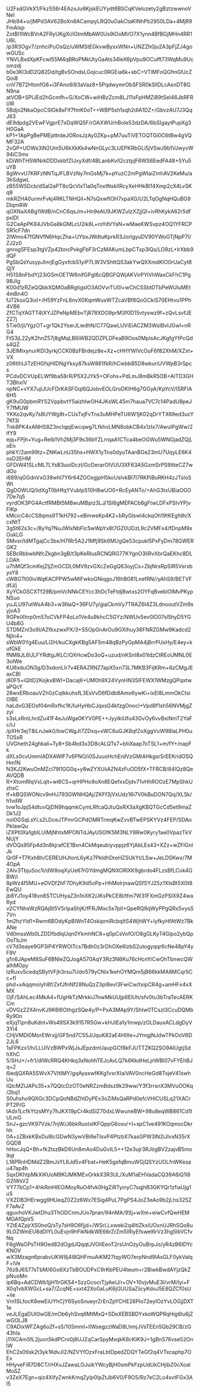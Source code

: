 U2FsdGVkX1/Fkz5S6r4EAzxJu6KjskEUYydt6BSCqKVelozety2gBztzwwnoVNeI
JHb94+o/jMPd3AV62BoXn8ACampyLRQ0uOakCtaKlNhPb2950LDa+4MjR9FmAlxp
ZotBI1IWcBVrA2FRyUKgXi/iGtmMbAW0Us9iOoMl/O7X1ynn4BfBGjMHn4RR1U6L
/p3R3Ogv7/znhciPuOsQz/uWMStEGkvwByxxWNn+UNZZh0ju2A3pFjZJ4gowGUSc
YNVLBxdXpKFcwl55M4qBRoPMkUtyGaAts34leX6pVpu9OCuIft73WqMu9Ucomzdj
b0e3Kl3dD2Q82Dd/tgBvSOndsLGojcuc0RGEia6k+sbC+VTlMFoQGfmGfJcZQoi8
cnV7B72HtonfG6+i3FAno6i93aVaz8+5PqdwymrObSFSR0kSllDLcAsnDT8GN9na
atVOB+SPlJEd2hGcmfh+G/XoCW+wiHBzZcm8LJ11xFpHMZi89tSeI46JbRFRI/IR
5Bdjo2NkaOpcCSlGk8sFlf7fmK0oT++WBP5sh1sqh2dlA1DZ+/GbvzAU7J3QqJ63
dE9dpdg2VEwFVgprE7xDqWQ5F/rOAXWUrhBole53dzDA/6bSIgaytPupXg3H0GaA
kP1+1ApPgBePMEpttrdeJORosJzAy0ZKp+pM7uuTiVETOQTGi0C6tBw4gVQMF32A
2vGP+UOWs3iN2Um5U6kXkKk4wNnGLyc3LUEPKRbGLi5jVSwJ9b1VJwyvW94iC3mv
kDiWhTH5WNrkDDDskbfZIJxyXdf/4BLanbKvII2cztpjF6WS6EedFA48+5Yu5uYB
8gWvvU7KRFzNNTqJFLBVzNy7mGsMj7k+pYuzC2mPgWIaiZmhAV2KeMu/a3hSdgwL
zB55W5Dcb/dSal2aPT8cQcVlxTla0qTnxtNsklIRcyXeHHkBl14Xmp2cX4LvSKq9
mkRZHA0urmrFvkj4RKLTNHQil+N7sQxwfIOH7xpaXG/U2LTqOgNqHQuBG9DIqmRW
qOXNaXABg1WdB/nCnC6qsJm+Hn9eAU9JKWZuIzXZjjQI+ivRhKykA62r5dfpxlDl
G2CeApPK84JVbGa8kGMLcU2ik8L+roYdVYaN+wMaeKWSvpz4OQ1YFRCPSR1cF7dn
2IWmo47fGNVfN6HqcZha+UYbxJWdtuKprkR3JorIgyuDV90YWoGTjNpP7I/ZJ2z0
gnrogSFEsp3tgVZp42bncPvkgFbF3rCzMAKumLbpCTxp3lQs/LO9zL+IrXbb9dQF
PgSbQsYusypJInrjEgGyxfcbS1yiP7LW3VShttQS3akYwQXXmdKIO0rUaCyt8QjY
H51S8nFbdYj23iGSmOETW6nifGPgI6cQBGFQWjAKVirPYiVhWaxCkFhC1Pg98JIg
K00d1zRZeQQbkXQMOaBRgtigslO3AOVvrTU0l+wChCSSbtDTbPeWUluMEt4mBn4O
fJ72ksxQ3ixI+/H59YzFnL6nvX0KqmWuxWTZcaVBf8QoGCkiS70EHtvu1PPh4VB6
ZfCTqYAGTT4tXYJZPeNpMEbvTjR78XDO9prM3f0D15vtyswz9f+zQvLsvfJEZZ7j
5Tie0/jI/YgzOT+gr1Qk2YserJLwdhN/C77QawLUViEiACZM3WsIBvIJGwl+nRG4
FtS3jL22yK2hnZ57j8gMqLB6iWB2QDZPLDFeaB9Oos0MpIsAcJKgfgYtPcQds4QZ
3JElMIxynurKDI3yrkjCCK0BzFBrdejz8e+Xz+cHHYWlVcOuF6f82XhM/XZxt+VX
z06tlhIJiTzEHGfsjHIDNgYksy87ksW861fkR/hCiebbB5D8wkuriUVWpB3rSpcs
PCdvDCVUpELWf9ba58rR/P5X2JYk5+OFohs+PdLmJ8mBkR5OB+AITD3GHT3BhxIV
npNC+vYX7ujlJUcFDrKASFGqI6QJobvEOLGroDKlH6g7GGyA/KpYcV/ISRFIA6H5
gK9uG0pbmRYS2VppbvtY5aizhlwOH4JKsWL45m7haua7VC7c14PadU8peJY7fMUW
YKKo2qvKy7s8UYWg8t+CUxTxjFvTns3uMHPeTU6W1jK02qDrYTX69ed3ucY7Kf3i
Tnk8PK4xANHS8Z3ncIqpjEwcqwg7LfkhvLMN8obkCB4x1zIx7/AwuIPgWw/2lfY9
ejq+FPjh+Yug+ReIb1Vh2Mj3F9s36bYZLrrqaA1CTca4beOGWu5WNGjadZQjLoEn
phkY/2am99tz+ZNKwLnU35hs+HWX1yTns0dyuTAanBGe23mU7UqyLE6K4osD2EHM
GFDiW41SLcML7LYsB3uoiDczI/GcDerarOlVUU3XF63A5GzmSrPS9ItteCZ7wdOo
i689/qGGdnVxG38whl7Y6r64ZOOxgjpH5koUsIvkBI7I7RKPiBuRKH4zJTsIoSWt
QgDOWUQ/lidXgT0bHfqYVublpS10H8wUO0+RcEyANTo/+AhG3txUBiaOGO7De7q5
vyrdOK3PG4ActfRMBt5MBwuMBpiz3LJ/1Sl6gMEPACb8gFtwLDFxPSIvYPjvFlKp
kMcicC4cCS8qms9T1kH792+eBmweKp4K2+bRyGlswI4ckqOh19tKEgfdh/XcxNtT
3gSt62s3c+/ByYq7NuJWlxNbFlc5wWpYx8t7GZ0UDzL9c2VMFx4/fDnpM9xOukLG
SMvsr/IdMTgajCc3bx/H7IRr5A2J1Mfj9Sk6MUgQe53cpukI5PxFyDm78GWERGK2
SEBcRbbwbNfcZkgbn3gB/t3pKeRlusRCNQRG77KYgnO3IiRvXbrQaEKhc8DLLOAh
u7hMQf3cmKejZljZmGCDL0MV9zvGXcZeGgQ63oyjCs+ZbjNrsRpSIR5VsrxbysY8
cWBGTt00ivWqKACPPW5wMiFwkoGNiqgoJ16hB081LnefRN//yAhS9/BETVFdfJ/j
XyYCkGSCXTf29B/pmVcNNkCEYcc3hDcTeFtdjBwtxs2OYFqBveblOlMvPKypNSuo
yuJLU97utWsA4b3+w3NaQ+36FU7y/giaCkmVy7TRAZ6I4Z3LdnooutVZm9syjoA3
9GPeiXhrp0m57oCVkFP4oLo1Ve4u9khcC5GYz/NWUv5ev0lO07sl5hyD5YGU4b8G
STDMZnl3o9I/AZfkxzwxPX/3+S5OpGnArOu9GXIhuy36FNRZGMw9Kadcd2NjIn4+
sWbW0Yg4Euu/Ll2H/kuCXgkKBg5AF5m48qBzPyGpMA4jBrrPUxHy/E4ey+kufGkE
fNM8JL6ULFYRdtgJKLC/OXHcwDo3oQ+uzud/nKSnl8x01ldzCtREoUMNL0E3oIWe
KU6xduON3g/D3xdonLIr7v4ERAZRNZ7apX5xn73L7MKB3FijKRm+6zCMgJEaxCBI
j60F5+iQItD2KojkxBWI+Dacaj6+UM0h9X24VynHN35IFEWX1WMzgQPqxtwaPQcY
28wxERboauVZh0zCqIkkuhsfL3EsVvD6fDdb8Amo6ywKi+lxEl8LmmOkCtsiOIBE
haLdvG3EOsf04mRxfhc1K/IuHyHbCJqxsG4kfzgOnocI+Vpd8f1sh56NVMjgZzyl
s3sLxRmLhrdZu41F4eJuWga0KYV0PE++JyyIkiUfu43GvOy6vvBxiNmT2YaFc/iJ
/pXHr3ejT8iLnJwk0/bwCWgJt7ZDsq+xWC8uGJK8qfZoXggVuW98IaLPH0uTO5xR
UVGheth24ghkali+Ty8+Sb4bd3x3D8cALQTs7+bliiXaap7oTSL1+m/fY+/napFk
dXLs0cvUmmlADXAWlF7v6PNO/i0SJuuoHchErdVzGMiAHkgsr5rEEKridOSQHm1N
N3KJ2KwuOnMZcl79l1GG0q+y8wZYXUiiAZN4zFuOD5fX+TFRCB/84lQz8QeAVQDB
R+XtomRIqVxLqlt+wi6CS+qrHPHo9oXn8EQefxxDjdv71vHhROOzE7MpShkUzhsC
tf+kBQSWONcv9nHJ793GWNHQAj/ZKFf3jVxUdz16i7V0kBuDON7Qq/XLSk/h1vdW
tvw1oJpjS4dtuvQjDN9hqqmkCymLRfcaQJtuQxRX3aXgKBQTGcCd5et9maZDk1J2
noI0GSqLsYLs2LDceJTPmrGCPdOMRTrmqKwZvvBTwEPSKYVz4FEP/SDAoPkIawQu
iZXPt0Xa1gbILUiMjNhtxMPONTdJAyUSGfK5M3NLY8Rw0Kyry1ae0VpazTkVNUjY
dVOQs95Fp4d3n8kjrafCE1Bxn4CkMqeubiyvppjz6YjAbLEs43+XZz+wZFIGnlJk
Qr0F+T7Kxh8h/CEREUHJtonL6yKz7PkldhDroHZSUkYt/LSw+JeLDSKwx/7M4OpA
2AIv3TbjuSoc1i/dW8oqXyUe67rGYdmgMQNXORlXK9gbrdo4FLzsBfLCok4GBW/i
8pWz4f5MU+eOVDf2hF7DhyK9d5oPp+HhMolrjnawQSfSYJ25z1XIsBt5X0t8EwQU
jb8YJ1oy418vn8STCUHyaZ3n1nXK2/JKsPkCE8l/tfm7W31FXmGzPSIX9Z4wa6yd
v2CYNhsWzRQAj6t5V5rIpaShjK/fFRJMxc5x7pII+QpeRQ9qWyPPgQRx5vysS7Vn
1m2hzYld1+Rwm6BOdyKpBlWnT4OskipmiRcbqItS4WjhWY+lyfkyHfAtWz7BkANe
Vd0mssWb0LZDDfbdlqUqn0YkmhNC8+q0pCsVofO/O8gGLKyT4Glpo2ybQpOoTbJm
cV7d3eaye9GP3iP4YRWOlTcs7Bdh0z3rDhOXe6lzbS2utogyqqr6cNe48pY4yF9V
g1n6JApeM8SuF6BNIeZQJogA570AqY3Rz3N6Ku76cHcnYiCwOhTbnwcQWaIhMOpy
IzRuxvScedqSBytVFjh3rsu7Udo579yCNix1kehOYMQm5jB66kkMA8MCqr5Cc+fI
phd+xAqqmolyh8f/ZxfJfnNf28NuQzZ3pl8evI3FwiCw/txipCR4g+amHFx4xXMX
OjF/SAhLec4MkA4+fUgHkTzMrkkiJ7nwMkUUjp6ElUh/sfv0tu3bTraTecAERKCm
vDVGz22X4nvKJ9K6l6OthgzSQe4y/P+PxA3MAp9Y/Shlw0TCszl3CcuDQMbRy90n
eXjqTlpn8uKdnt+Ws49SX3k9157R5Gw+kHJIEa1y1mwp/zOLDauxACLdgDyV3Yi4
CHjVMDl0MorEWrxjj/GF5nd7C55J/JquK82aE4HlXe+JYmgjNJdwTPkOoV6D2JL6
1sFPKzx1/h/LLUlVzBWPxWjJsJEpzdmUaupGCf8kFJUTTZKQ2SO9AIUgtjSdhXhC
5/SHJ+/+fr1/dIWcRRQ4KHkq3xNohhTEJcAvLQ7k6KkdHeLjnWBI07vFYEhBJq+2
6iedjQXRA5SWvX7V/tIMY/gqAyaxwfKKg1vxrXIaiVAV0ncHeGd8TxjeV41swhUu
IQlcMZlJAPs35+x7QQtcDzOT0eNRZzmBdsz9k29ww/Y3f3rrsnX3MVuOOKq/2bq1
S0uhsho9QXGc3DCpQoNBdZhtDyPEx3oZiMsQaRPd0efcVHlCUSLq21XACrPT2P/G
tAdx1LcfkYtzsMYy7hJKX19pCr4kdSlZ70dxLWwuneBW+98u8eqWB861Cd1IULmG
SnJ+gzcVK97Vzk/7njW/J6bkRuotxIKFQppG6osv/+I+spC1ve491KOqmocDkrhh
0A+zZBxkKBxDul8cGDwN3ywVBi6eTIsvP4PtzbX7kasGPW3lN2iJlvxN35rXGQD8
hHocJqQ+Bh+fk2tszBkD6Un8mAo4DuGvIL5++12e3ujr3RJtigBV2zajvB5mo9qt
L18PRnHDMdZ2BmJsYL6Jd5v4Fbat+HeK5gsfqBmuWGjQSYzUOLfnWKesau47ap4h
SqxDKhtpMkXiKUoM9KUMKMEvOrkkX3R3UL/XuM1aEHVadaCQ39A6iQ1l8G2lWsV2
VY77bCp1+4hkRmHIEOiMoyRuO4fvk0HgZiRTyinyC7sqjhB3GKYQr1zfiaUjg1uS
VXZDB3HErwgg9HUeqZ0Z2z6Wx7ESig4PuL7PgPS4JoZ3eAo9b2jLhs325ZF7aAvZ
qguvhoVKJwtDhu3ThODCnmJUo7pran/94nMA/9Sj+wXm+eiwCvfQwHEMMGAfQpV5
YZtE4ZpjrXS0noQ/sTy7sH9O6fjjd+/WSrLLxweki2q4ItiZkxiUOxnUJRhSQo8u
9LOZWmEU8dDIYL0uEvjn9hFikNdkWE66rZrZm5IRiyEfswel6rVz3hg5lbVCfvNq
F6gWaOPsTH9Oed82dOgdJQqqtJVOIiEeoT2rsUnOzyOuBrpJo/yR4zB6IDYcKNOV
wX3Mzagn6prabvUKW8j4I8QHFmuAiKM27tqyWO7erpNnd9IAsGLF0ykValqF+lVe
76z8J6S77sTbM/6Go6XzTbBOUDPxC9rKbPEU4teum+r2BiwkBwdAYjzQkZpNuoMn
ip6Bq+AdCDWb1jjH1IrGKS4+5zzGcocrTjyAeU/r+OV+10vjvMuE3l/vrM/Iyi+F
X0q1vbXWGcL+sa7/ZcqNE+sxt42Xo0aLuK6jGUUSaZiicyKdoJ5E8QZCf0sU+lie
Vm1SLfocK8ewEiUYhCjY6SyoSnueyrZrEnZpYCHE26Plo72eyIOzYvLOGjjDXT1e
veJLEgaDUt0wGE/mOb6yhSvq6MtMxQ+SDeXEBSBDYxkoWQPRqHig6lu6jZwGOLJ8
C9ADixWFZAg6oZf+s5/10SmmI+lIWsegzzWaD8LhmjJVsTEEn5Qb29CB/zG43hIs
j11XCAm5fL2juvn5kdPCro0j8UJZqCarSpyMxqkK8cKIK9J+1gBnS76vse52OnlW
EhC2s0tIsk2t3yk1KdvJI2/NZVYfOzxFraLbtDpedZDQYTeGf2q4VTxcaphp7OEx
HHyveFiR7D8CT/rHXvJZawaLOJuikYWcyBjH0smPkFzpUdUkCHjibZ0cXoalMoSZ
v3ZeX7Egn+qiz4XifyZwnkKmqZyIp0IpZtJb6V0/F9OS/Rz7eC2Lo4svtFGx3Al5

